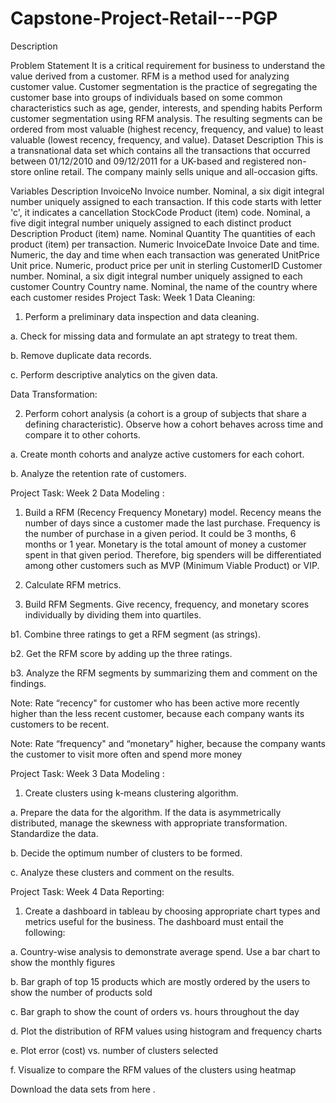 # Capstone-Project-Retail---PGP
Description

Problem Statement
It is a critical requirement for business to understand the value derived from a customer. RFM is a method used for analyzing customer value.
Customer segmentation is the practice of segregating the customer base into groups of individuals based on some common characteristics such as age, gender, interests, and spending habits
Perform customer segmentation using RFM analysis. The resulting segments can be ordered from most valuable (highest recency, frequency, and value) to least valuable (lowest recency, frequency, and value).
Dataset Description
This is a transnational data set which contains all the transactions that occurred between 01/12/2010 and 09/12/2011 for a UK-based and registered non-store online retail. The company mainly sells unique and all-occasion gifts.

Variables	Description
InvoiceNo	Invoice number. Nominal, a six digit integral number uniquely assigned to each transaction. If this code starts with letter 'c', it indicates a cancellation
StockCode	Product (item) code. Nominal, a five digit integral number uniquely assigned to each distinct product
Description	Product (item) name. Nominal
Quantity	The quantities of each product (item) per transaction. Numeric
InvoiceDate	Invoice Date and time. Numeric, the day and time when each transaction was generated
UnitPrice	Unit price. Numeric, product price per unit in sterling
CustomerID	Customer number. Nominal, a six digit integral number uniquely assigned to each customer
Country	Country name. Nominal, the name of the country where each customer resides
Project Task: Week 1
Data Cleaning:

1. Perform a preliminary data inspection and data cleaning.

a. Check for missing data and formulate an apt strategy to treat them.

b. Remove duplicate data records.

c. Perform descriptive analytics on the given data.

Data Transformation:

2. Perform cohort analysis (a cohort is a group of subjects that share a defining characteristic). Observe how a cohort behaves across time and compare it to other cohorts.

a. Create month cohorts and analyze active customers for each cohort.

b. Analyze the retention rate of customers.

Project Task: Week 2
Data Modeling :

1. Build a RFM (Recency Frequency Monetary) model. Recency means the number of days since a customer made the last purchase. Frequency is the number of purchase in a given period. It could be 3 months, 6 months or 1 year. Monetary is the total amount of money a customer spent in that given period. Therefore, big spenders will be differentiated among other customers such as MVP (Minimum Viable Product) or VIP.

2. Calculate RFM metrics.

3. Build RFM Segments. Give recency, frequency, and monetary scores individually by dividing them into quartiles.

b1. Combine three ratings to get a RFM segment (as strings).

b2. Get the RFM score by adding up the three ratings.

b3. Analyze the RFM segments by summarizing them and comment on the findings.

Note: Rate “recency" for customer who has been active more recently higher than the less recent customer, because each company wants its customers to be recent.

Note: Rate “frequency" and “monetary" higher, because the company wants the customer to visit more often and spend more money

Project Task: Week 3
Data Modeling :

1. Create clusters using k-means clustering algorithm.

a. Prepare the data for the algorithm. If the data is asymmetrically distributed, manage the skewness with appropriate transformation. Standardize the data.

b. Decide the optimum number of clusters to be formed.

c. Analyze these clusters and comment on the results.

Project Task: Week 4
Data Reporting:

1. Create a dashboard in tableau by choosing appropriate chart types and metrics useful for the business. The dashboard must entail the following:

a. Country-wise analysis to demonstrate average spend. Use a bar chart to show the monthly figures

b. Bar graph of top 15 products which are mostly ordered by the users to show the number of products sold

c. Bar graph to show the count of orders vs. hours throughout the day

d. Plot the distribution of RFM values using histogram and frequency charts

e. Plot error (cost) vs. number of clusters selected

f. Visualize to compare the RFM values of the clusters using heatmap

Download the data sets from here .
